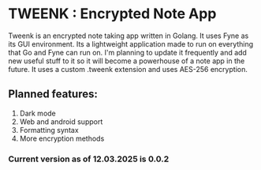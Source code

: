 # TWEENK : Encrypted Note App 
Tweenk is an encrypted note taking app written in Golang. It uses Fyne as its GUI environment. Its a lightweight application made to run on everything that Go and Fyne can run on.
I'm planning to update it frequently and add new useful stuff to it so it will become a powerhouse of a note app in the future.
It uses a custom .tweenk extension and uses AES-256 encryption.

## Planned features:
1. Dark mode
2. Web and android support
3. Formatting syntax
4. More encryption methods

### Current version as of 12.03.2025 is 0.0.2
